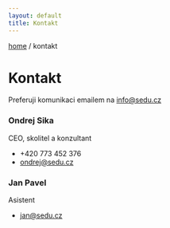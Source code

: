 ```yaml
---
layout: default
title: Kontakt
---
```


[home](/) / kontakt

# Kontakt

Preferuji komunikaci emailem na <info@sedu.cz>


### Ondrej Sika

CEO, skolitel a konzultant

- +420 773 452 376
- <ondrej@sedu.cz>

### Jan Pavel

Asistent

- <jan@sedu.cz>

